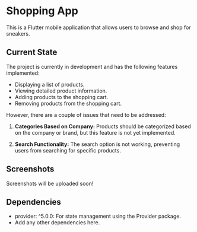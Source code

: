 # Shopping App

This is a Flutter mobile application that allows users to browse and shop for sneakers.

## Current State

The project is currently in development and has the following features implemented:

- Displaying a list of products.
- Viewing detailed product information.
- Adding products to the shopping cart.
- Removing products from the shopping cart.

However, there are a couple of issues that need to be addressed:

1. **Categories Based on Company:** Products should be categorized based on the company or brand, but this feature is not yet implemented.

2. **Search Functionality:** The search option is not working, preventing users from searching for specific products.

## Screenshots

Screenshots will be uploaded soon!

## Dependencies
- provider: ^5.0.0: For state management using the Provider package.
- Add any other dependencies here.

